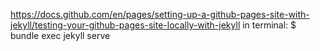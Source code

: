 https://docs.github.com/en/pages/setting-up-a-github-pages-site-with-jekyll/testing-your-github-pages-site-locally-with-jekyll
in terminal: $ bundle exec jekyll serve